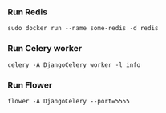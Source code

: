 ### Run Redis

~~~linux
sudo docker run --name some-redis -d redis
~~~

### Run Celery worker

~~~
celery -A DjangoCelery worker -l info
~~~

### Run Flower

~~~
flower -A DjangoCelery --port=5555
~~~

